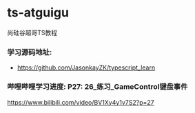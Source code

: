 # ts-atguigu
尚硅谷超哥TS教程

### 学习源码地址:
- https://github.com/JasonkayZK/typescript_learn

### 哔哩哔哩学习进度: P27: 26_练习_GameControl键盘事件
https://www.bilibili.com/video/BV1Xy4y1v7S2?p=27
